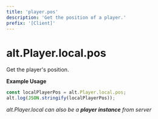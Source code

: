 ```yaml
---
title: 'player.pos'
description: 'Get the position of a player.'
prefix: '[Client]'
---
```


# alt.Player.local.pos

Get the player's position.

**Example Usage**

```js
const localPlayerPos = alt.Player.local.pos;
alt.log(JSON.stringify(localPlayerPos));
```

_alt.Player.local can also be a **player instance** from server_
